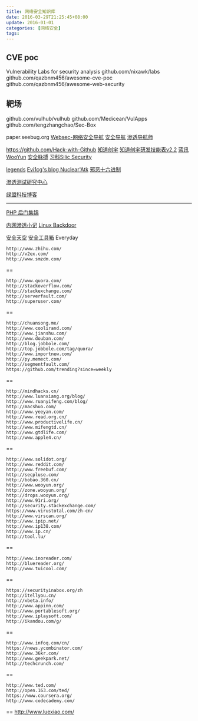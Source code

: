 ```yaml
---
title: 网络安全知识库
date: 2016-03-29T21:25:45+08:00
update: 2016-01-01
categories: [网络安全]
tags:
---
```


## CVE poc
 Vulnerability Labs for security analysis
github.com/nixawk/labs
github.com/qazbnm456/awesome-cve-poc
github.com/qazbnm456/awesome-web-security
## 靶场
github.com/vulhub/vulhub
github.com/Medicean/VulApps
github.com/tengzhangchao/Sec-Box


paper.seebug.org
[Websec-网络安全导航](http://nav.mayter.cn/)
[安全导航](http://thief.one/SecWeb/)
[渗透导航师](http://www.shentoushi.top/)

[](http://map.ipviking.com/)
[](http://www.digitalattackmap.com)
https://github.com/Hack-with-Github
[知道创宇](http://blog.knownsec.com/)
[知道创宇研发技能表v2.2](http://blog.knownsec.com/Knownsec_RD_Checklist/v2.2.html)
[蓝讯](http://www.lxway.com/category/blog/)
[WooYun](http://drops.wooyun.org/)
[安全脉搏](http://www.secpulse.com/)
[习科Silic Security](http://blackbap.org)

[legends](http://www.legendsec.org/)
[Evi1cg's blog ](http://evi1cg.me/)
[Nuclear'Atk](http://lcx.cc/)
[邪恶十六进制](http://www.evil0x.com/)

[渗透测试研究中心](http://www.backlion.org/)

[绿盟科技博客](http://blog.nsfocus.net/)

-------
[PHP 后门集锦](https://github.com/bartblaze/PHP-backdoors.git)

[内网渗透小记](https://github.com/l3m0n/pentest_study)
[Linux Backdoor](http://drops.wooyun.org/tips/15702)

[安全天空](http://www.secsky.cn/)
[安全工具箱](https://www.92aq.com/)
Everyday

    http://www.zhihu.com/
    http://v2ex.com/
    http://www.smzdm.com/

==

    http://www.quora.com/
    http://stackoverflow.com/
    http://stackexchange.com/
    http://serverfault.com/
    http://superuser.com/

==

    http://chuansong.me/
    http://www.coolirand.com/
    http://www.jianshu.com/
    http://www.douban.com/
    http://blog.jobbole.com/
    http://top.jobbole.com/tag/quora/
    http://www.importnew.com/
    http://py.memect.com/
    http://segmentfault.com/
    https://github.com/trending?since=weekly

==

    http://mindhacks.cn/
    http://www.luanxiang.org/blog/
    http://www.ruanyifeng.com/blog/
    http://macshuo.com/
    http://www.yeeyan.com/
    http://www.read.org.cn/
    http://www.productivelife.cn/
    http://www.mifengtd.cn/
    http://www.gtdlife.com/
    http://www.apple4.cn/

==

    http://www.solidot.org/
    http://www.reddit.com/
    http://www.freebuf.com/
    http://secpluse.com/
    http://bobao.360.cn/
    http://www.wooyun.org/
    http://zone.wooyun.org/
    http://drops.wooyun.org/
    http://www.91ri.org/
    http://security.stackexchange.com/
    https://www.virustotal.com/zh-cn/
    http://www.virscan.org/
    http://www.ipip.net/
    http://www.ip138.com/
    http://www.ip.cn/
    http://tool.lu/

==

    http://www.inoreader.com/
    http://bluereader.org/
    http://www.tuicool.com/

==

    https://securityinabox.org/zh
    http://itellyou.cn/
    http://xbeta.info/
    http://www.appinn.com/
    http://www.portablesoft.org/
    http://www.iplaysoft.com/
    http://ikandou.com/g/

==

    http://www.infoq.com/cn/
    https://news.ycombinator.com/
    http://www.36kr.com/
    http://www.geekpark.net/
    http://techcrunch.com/

==

    http://www.ted.com/
    http://open.163.com/ted/
    https://www.coursera.org/
    http://www.codecademy.com/

==
http://www.luexiao.com/
